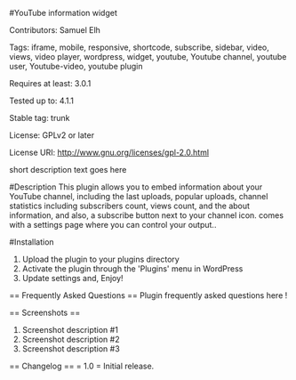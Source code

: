 #YouTube information widget

Contributors: Samuel Elh


Tags: iframe, mobile, responsive,  shortcode, subscribe, sidebar,  video, 
views, video player, wordpress, widget,  youtube, Youtube channel, youtube user, Youtube-video, youtube plugin


Requires at least: 3.0.1


Tested up to: 4.1.1


Stable tag: trunk


License: GPLv2 or later


License URI: http://www.gnu.org/licenses/gpl-2.0.html

short description text goes here

#Description
This plugin allows you to embed information about your YouTube channel, including the last uploads, popular uploads, channel statistics including subscribers count,   views count, and the about information, and also, a subscribe button next to your channel icon. comes with a settings page where you can control your output..

#Installation
1. Upload the plugin to your plugins directory
2. Activate the plugin through the \'Plugins\' menu in WordPress
3. Update settings and, Enjoy!


== Frequently Asked Questions ==
Plugin frequently asked questions here !

== Screenshots ==
1. Screenshot description #1
2. Screenshot description #2
3. Screenshot description #3

== Changelog ==
= 1.0 =
Initial release.
